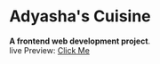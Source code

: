 # Adyasha's Cuisine

**A frontend web development project**. <br>
live Preview: [Click Me](https://adyasha-s-cuisine.netlify.app/)

[](./readmeImg/cuisine.png)


